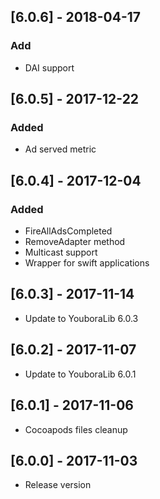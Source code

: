 ## [6.0.6] - 2018-04-17
### Add
- DAI support

## [6.0.5] - 2017-12-22
### Added
- Ad served metric

## [6.0.4] - 2017-12-04
### Added
- FireAllAdsCompleted
- RemoveAdapter method
- Multicast support
- Wrapper for swift applications

## [6.0.3] - 2017-11-14
 - Update to YouboraLib 6.0.3
 
## [6.0.2] - 2017-11-07
- Update to YouboraLib 6.0.1
 
## [6.0.1] - 2017-11-06
- Cocoapods files cleanup

## [6.0.0] - 2017-11-03
- Release version
